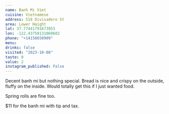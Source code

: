 ```yaml
---
name: Banh Mi Viet
cuisine: Vietnamese
address: 518 Divisadero St
area: Lower Haight
lat: 37.77441791673953
lon: -122.43750131060602
phone: "+14158650909"
menu: 
drinks: false
visited: "2023-10-08"
taste: 0
value: 2
instagram_published: False
---
```


Decent banh mi but nothing special. Bread is nice and crispy on the outside, fluffy on the inside. Would totally get this if I just wanted food.

Spring rolls are fine too.

$11 for the banh mi with tip and tax.

